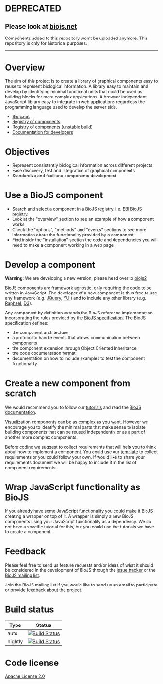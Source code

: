 # DEPRECATED 

## Please look at [biojs.net](http://biojs.net)

Components added to this repository won't be uploaded anymore.
This repository is only for historical purposes.

-----------------------------------------------------------










# Overview
The aim of this project is to create a library of graphical components easy to reuse to represent biological information. A library easy to maintain and develop by identifying minimal functional units that could be used as building blocks for more complex applications. A browser independent JavaScript library easy to integrate in web applications regardless the programming language used to develop the server side.

* [Biojs.net](http://biojs.net/)
* [Registry of components](http://www.ebi.ac.uk/Tools/biojs/registry)
* [Registry of components (unstable build)](http://biojs.net/jenkins/target/registry/)
* [Documentation for developers](https://github.com/biojs/biojs/wiki/Documentation)

# Objectives
* Represent consistently biological information across different projects
* Ease discovery, test and integration of graphical components
* Standardize and facilitate components development

# Use a BioJS component
* Search and select a component in a BioJS registry. i.e. [EBI BioJS registry](http://www.ebi.ac.uk/Tools/biojs/registry/components.html)
* Look at the "overview" section to see an example of how a component works
* Check the "options", "methods" and "events" sections to see more information about the functionality provided by a component
* Find inside the "installation" section the code and dependencies you will need to make a component working in a web page

# Develop a component

**Warning**: We are developing a new version, please head over to [biojs2](http://github.com/biojs/biojs2) 

BioJS components are framework agnostic, only requiring the code to be written in JavaScript. The developer of a new component is thus free to use any framework (e.g. [JQuery](http://jquery.com/), [YUI](http://yuilibrary.com/)) and to include any other library (e.g. [Raphael](http://raphaeljs.com/), [D3](http://d3js.org/)).

Any component by definition extends the BioJS reference implementation incorporating the rules provided by the [BioJS specification](https://docs.google.com/document/d/1gG036Bvwl4i-KX5BTHddGzeE_5eospL-864BrnsAS_s/edit). The BioJS specification defines:

* the component architecture
* a protocol to handle events that allows communication between components
* the component extension through Object Oriented Inheritance
* the code documentation format
* documentation on how to include examples to test the component functionality

# Create a new component from scratch

We would recommend you to follow our [tutorials](https://github.com/biojs/biojs/wiki/Documentation#tutorials) and read the [BioJS documentation](https://github.com/biojs/biojs/wiki/Documentation).

Visualization components can be as complex as you want. However we encourage you to identify the minimal parts that make sense to isolate building components that can be reused independently or as a part of another more complex components.

Before coding we suggest to collect [requirements](https://github.com/biojs/biojs/wiki/Documentation#requirements) that will help you to think about how to implement a component. You could use our [template](https://docs.google.com/document/d/1LLyUK0jEc8KXAtlmUc7vX68wvR3k8AoSdkLVSKcK1M0/edit) to collect requirements or you could follow your own. If would like to share your requirements document we will be happy to include it in the list of component requirements.

# Wrap JavaScript functionality as BioJS

If you already have some JavaScript functionality you could make it BioJS creating a wrapper on top of it. A wrapper is simply a new BioJS components using your JavaScript functionality as a dependency. We do not have a specific tutorial for this, but you could use the tutorials we have to create a component.

# Feedback
Please feel free to send us feature requests and/or ideas of what it should be considered in the development of BioJS through the [issue tracker](https://github.com/biojs/biojs/issues) or the [BioJS mailing list](https://groups.google.com/forum/#!forum/biojs).

Join the BioJS mailing list if you would like to send us an email to participate or provide feedback about the project.

# Build status


| Type        | Status        | 
| ----------|:-------------:| 
| auto      | [![Build Status](https://travis-ci.org/biojs/biojs.svg?branch=master)](https://travis-ci.org/biojs/biojs) | 
| nightly   | [![Build Status](https://bio-js.ci.cloudbees.com/job/biojs%20github%20stable/badge/icon)](https://bio-js.ci.cloudbees.com/job/biojs%20github%20stable/) | 


# Code license
[Apache License 2.0](http://www.apache.org/licenses/LICENSE-2.0) 

